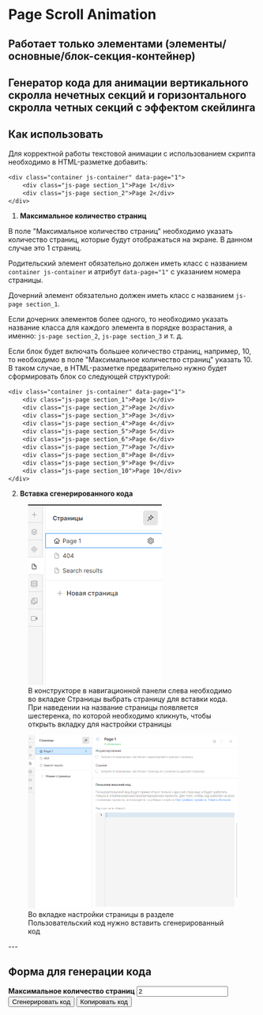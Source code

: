 # Page Scroll Animation

## Работает только элементами (элементы/основные/блок-секция-контейнер)

## Генератор кода для анимации вертикального скролла нечетных секций и горизонтального скролла четных секций с эффектом скейлинга

## Как использовать

Для корректной работы текстовой анимации с использованием скрипта необходимо в HTML-разметке добавить:
<!-- markdownlint-disable MD040 -->
```
<div class="container js-container" data-page="1">
    <div class="js-page section_1">Page 1</div>
    <div class="js-page section_2">Page 2</div>
</div>
```

1. **Максимальное количество страниц**

  В поле "Максимальное количество страниц" необходимо указать количество страниц, которые будут отображаться на экране. В данном случае это 1 страниц.

  Родительский элемент обязательно должен иметь класс с названием `container js-container` и атрибут `data-page="1"` с указанием номера страницы.

  Дочерний элемент обязательно должен иметь класс с названием `js-page section_1`.
  
  Если дочерних элементов более одного, то необходимо указать название класса для каждого элемента в порядке возрастания, а именно: `js-page section_2`, `js-page section_3` и т. д.

  Если блок будет включать большее количество страниц, например, 10, то необходимо в поле "Максимальное количество страниц" указать 10.
  В таком случае, в HTML-разметке предварительно нужно будет сформировать блок со следующей структурой:

  ```
  <div class="container js-container" data-page="1">
      <div class="js-page section_1">Page 1</div>
      <div class="js-page section_2">Page 2</div>
      <div class="js-page section_3">Page 3</div>
      <div class="js-page section_4">Page 4</div>
      <div class="js-page section_5">Page 5</div>
      <div class="js-page section_6">Page 6</div>
      <div class="js-page section_7">Page 7</div>
      <div class="js-page section_8">Page 8</div>
      <div class="js-page section_9">Page 9</div>
      <div class="js-page section_10">Page 10</div>
  </div>

  ```
<!-- markdownlint-disable MD029 -->

2. **Вставка сгенерированного кода**

<!-- markdownlint-disable MD041 -->
<!-- markdownlint-disable MD033 -->
<figure>
  <img src="../assets/insert-code-1.png" class="lottie" alt="div" />
  <figcaption>В конструкторе в навигационной панели слева необходимо во вкладке Страницы выбрать страницу для вставки кода.
  При наведении на название страницы появляется шестеренка, по которой необходимо кликнуть, чтобы открыть вкладку для настройки страницы</figcaption>
</figure>

<figure>
  <img src="../assets/insert-code-2.png" class="lottie" alt="class" />
  <figcaption>Во вкладке настройки страницы в разделе Пользовательский код нужно вставить сгенерированный код</figcaption>
</figure>
---

## Форма для генерации кода

<!-- markdownlint-disable MD041 -->
<!-- markdownlint-disable MD033 -->

<div id="hor-fullpage-generator">
 <label for="hor-fullpage-count" style="font-weight:bold;">Максимальное количество страниц</label>
<input type="number" id="hor-fullpage-count" value="2">
 <button id="hor-generate-fullpage">Сгенерировать код</button>
  <button id="hor-copy-fullpage">Копировать код</button>
  <h2 id="title" style="display: none">Пример сгенерированного кода</h2>
  <pre id="hor-fullpage-output"></pre>
</div>
